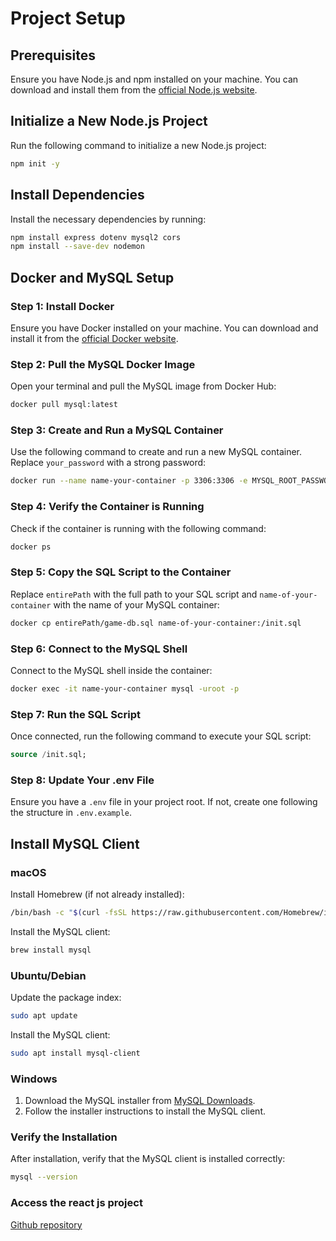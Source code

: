 # Project Setup

## Prerequisites

Ensure you have Node.js and npm installed on your machine. You can download and install them from the [official Node.js website](https://nodejs.org/).

## Initialize a New Node.js Project

Run the following command to initialize a new Node.js project:

```sh
npm init -y
```

## Install Dependencies

Install the necessary dependencies by running:

```sh
npm install express dotenv mysql2 cors
npm install --save-dev nodemon
```

## Docker and MySQL Setup

### Step 1: Install Docker

Ensure you have Docker installed on your machine. You can download and install it from the [official Docker website](https://www.docker.com/products/docker-desktop).

### Step 2: Pull the MySQL Docker Image

Open your terminal and pull the MySQL image from Docker Hub:

```sh
docker pull mysql:latest
```

### Step 3: Create and Run a MySQL Container

Use the following command to create and run a new MySQL container. Replace `your_password` with a strong password:

```sh
docker run --name name-your-container -p 3306:3306 -e MYSQL_ROOT_PASSWORD=your_password -d mysql:latest
```

### Step 4: Verify the Container is Running

Check if the container is running with the following command:

```sh
docker ps
```

### Step 5: Copy the SQL Script to the Container

Replace `entirePath` with the full path to your SQL script and `name-of-your-container` with the name of your MySQL container:

```sh
docker cp entirePath/game-db.sql name-of-your-container:/init.sql
```

### Step 6: Connect to the MySQL Shell

Connect to the MySQL shell inside the container:

```sh
docker exec -it name-your-container mysql -uroot -p
```

### Step 7: Run the SQL Script

Once connected, run the following command to execute your SQL script:

```sql
source /init.sql;
```

### Step 8: Update Your .env File

Ensure you have a `.env` file in your project root. If not, create one following the structure in `.env.example`.

## Install MySQL Client

### macOS

Install Homebrew (if not already installed):

```sh
/bin/bash -c "$(curl -fsSL https://raw.githubusercontent.com/Homebrew/install/HEAD/install.sh)"
```

Install the MySQL client:

```sh
brew install mysql
```

### Ubuntu/Debian

Update the package index:

```sh
sudo apt update
```

Install the MySQL client:

```sh
sudo apt install mysql-client
```

### Windows

1. Download the MySQL installer from [MySQL Downloads](https://dev.mysql.com/downloads/installer/).
2. Follow the installer instructions to install the MySQL client.

### Verify the Installation

After installation, verify that the MySQL client is installed correctly:

```sh
mysql --version
```

### Access the react js project 

[Github repository](https://github.com/pedrohemmel/Quiz-React-JS)
